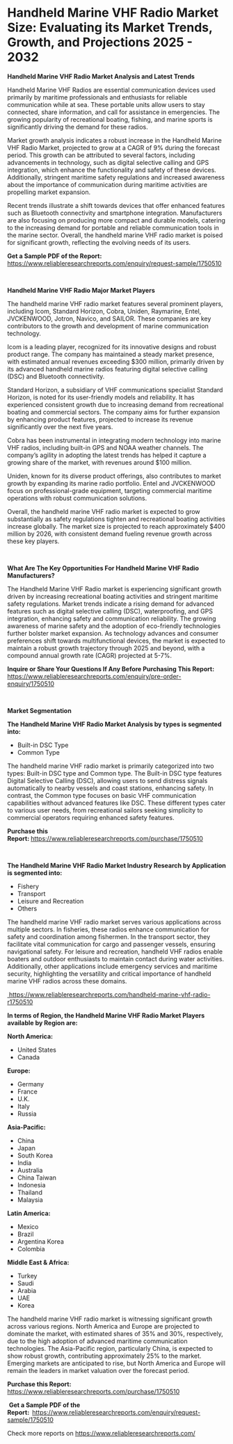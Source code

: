 <p><h1>Handheld Marine VHF Radio Market Size: Evaluating its Market Trends, Growth, and Projections 2025 - 2032</h1></p><p><strong>Handheld Marine VHF Radio Market Analysis and Latest Trends</strong></p>
<p><p>Handheld Marine VHF Radios are essential communication devices used primarily by maritime professionals and enthusiasts for reliable communication while at sea. These portable units allow users to stay connected, share information, and call for assistance in emergencies. The growing popularity of recreational boating, fishing, and marine sports is significantly driving the demand for these radios.</p><p>Market growth analysis indicates a robust increase in the Handheld Marine VHF Radio Market, projected to grow at a CAGR of 9% during the forecast period. This growth can be attributed to several factors, including advancements in technology, such as digital selective calling and GPS integration, which enhance the functionality and safety of these devices. Additionally, stringent maritime safety regulations and increased awareness about the importance of communication during maritime activities are propelling market expansion.</p><p>Recent trends illustrate a shift towards devices that offer enhanced features such as Bluetooth connectivity and smartphone integration. Manufacturers are also focusing on producing more compact and durable models, catering to the increasing demand for portable and reliable communication tools in the marine sector. Overall, the handheld marine VHF radio market is poised for significant growth, reflecting the evolving needs of its users.</p></p>
<p><strong>Get a Sample PDF of the Report:&nbsp;</strong> <a href="https://www.reliableresearchreports.com/enquiry/request-sample/1750510?utm_campaign=2738&utm_medium=2&utm_source=Github&utm_content=ia&utm_term=08042025&utm_id=handheld-marine-vhf-radio">https://www.reliableresearchreports.com/enquiry/request-sample/1750510</a></p>
<p>&nbsp;</p>
<p><strong>Handheld Marine VHF Radio Major Market Players</strong></p>
<p><p>The handheld marine VHF radio market features several prominent players, including Icom, Standard Horizon, Cobra, Uniden, Raymarine, Entel, JVCKENWOOD, Jotron, Navico, and SAILOR. These companies are key contributors to the growth and development of marine communication technology.</p><p>Icom is a leading player, recognized for its innovative designs and robust product range. The company has maintained a steady market presence, with estimated annual revenues exceeding $300 million, primarily driven by its advanced handheld marine radios featuring digital selective calling (DSC) and Bluetooth connectivity.</p><p>Standard Horizon, a subsidiary of VHF communications specialist Standard Horizon, is noted for its user-friendly models and reliability. It has experienced consistent growth due to increasing demand from recreational boating and commercial sectors. The company aims for further expansion by enhancing product features, projected to increase its revenue significantly over the next five years.</p><p>Cobra has been instrumental in integrating modern technology into marine VHF radios, including built-in GPS and NOAA weather channels. The company’s agility in adopting the latest trends has helped it capture a growing share of the market, with revenues around $100 million.</p><p>Uniden, known for its diverse product offerings, also contributes to market growth by expanding its marine radio portfolio. Entel and JVCKENWOOD focus on professional-grade equipment, targeting commercial maritime operations with robust communication solutions.</p><p>Overall, the handheld marine VHF radio market is expected to grow substantially as safety regulations tighten and recreational boating activities increase globally. The market size is projected to reach approximately $400 million by 2026, with consistent demand fueling revenue growth across these key players.</p></p>
<p>&nbsp;</p>
<p><strong>What Are The Key Opportunities For Handheld Marine VHF Radio Manufacturers?</strong></p>
<p><p>The Handheld Marine VHF Radio market is experiencing significant growth driven by increasing recreational boating activities and stringent maritime safety regulations. Market trends indicate a rising demand for advanced features such as digital selective calling (DSC), waterproofing, and GPS integration, enhancing safety and communication reliability. The growing awareness of marine safety and the adoption of eco-friendly technologies further bolster market expansion. As technology advances and consumer preferences shift towards multifunctional devices, the market is expected to maintain a robust growth trajectory through 2025 and beyond, with a compound annual growth rate (CAGR) projected at 5-7%.</p></p>
<p><strong>Inquire or Share Your Questions If Any Before Purchasing This Report:</strong> <a href="https://www.reliableresearchreports.com/enquiry/pre-order-enquiry/1750510?utm_campaign=2738&utm_medium=2&utm_source=Github&utm_content=ia&utm_term=08042025&utm_id=handheld-marine-vhf-radio">https://www.reliableresearchreports.com/enquiry/pre-order-enquiry/1750510</a></p>
<p>&nbsp;</p>
<p><strong>Market Segmentation</strong></p>
<p><strong>The Handheld Marine VHF Radio Market Analysis by types is segmented into:</strong></p>
<p><ul><li>Built-in DSC Type</li><li>Common Type</li></ul></p>
<p><p>The handheld marine VHF radio market is primarily categorized into two types: Built-in DSC type and Common type. The Built-in DSC type features Digital Selective Calling (DSC), allowing users to send distress signals automatically to nearby vessels and coast stations, enhancing safety. In contrast, the Common type focuses on basic VHF communication capabilities without advanced features like DSC. These different types cater to various user needs, from recreational sailors seeking simplicity to commercial operators requiring enhanced safety features.</p></p>
<p><strong>Purchase this Report:&nbsp;</strong><a href="https://www.reliableresearchreports.com/purchase/1750510?utm_campaign=2738&utm_medium=2&utm_source=Github&utm_content=ia&utm_term=08042025&utm_id=handheld-marine-vhf-radio">https://www.reliableresearchreports.com/purchase/1750510</a></p>
<p>&nbsp;</p>
<p><strong>The Handheld Marine VHF Radio Market Industry Research by Application is segmented into:</strong></p>
<p><ul><li>Fishery</li><li>Transport</li><li>Leisure and Recreation</li><li>Others</li></ul></p>
<p><p>The handheld marine VHF radio market serves various applications across multiple sectors. In fisheries, these radios enhance communication for safety and coordination among fishermen. In the transport sector, they facilitate vital communication for cargo and passenger vessels, ensuring navigational safety. For leisure and recreation, handheld VHF radios enable boaters and outdoor enthusiasts to maintain contact during water activities. Additionally, other applications include emergency services and maritime security, highlighting the versatility and critical importance of handheld marine VHF radios across these domains.</p></p>
<p><a href="https://www.reliableresearchreports.com/handheld-marine-vhf-radio-r1750510?utm_campaign=2738&utm_medium=2&utm_source=Github&utm_content=ia&utm_term=08042025&utm_id=handheld-marine-vhf-radio">&nbsp;https://www.reliableresearchreports.com/handheld-marine-vhf-radio-r1750510</a></p>
<p><strong>In terms of Region, the Handheld Marine VHF Radio Market Players available by Region are:</strong></p>
<p>
    <p> <strong> North America: </strong>
        <ul>
            <li>United States</li>
            <li>Canada</li>
        </ul>
        </p> 
    <p> <strong> Europe: </strong>
        <ul>
            <li>Germany</li>
            <li>France</li>
            <li>U.K.</li>
            <li>Italy</li>
            <li>Russia</li>
        </ul>
        </p> 
    <p> <strong> Asia-Pacific: </strong>
        <ul>
            <li>China</li>
            <li>Japan</li>
            <li>South Korea</li>
            <li>India</li>
            <li>Australia</li>
            <li>China Taiwan</li>
            <li>Indonesia</li>
            <li>Thailand</li>
            <li>Malaysia</li>
        </ul>
        </p> 
    <p> <strong> Latin America: </strong>
        <ul>
            <li>Mexico</li>
            <li>Brazil</li>
            <li>Argentina Korea</li>
            <li>Colombia</li>
        </ul>
        </p> 
    <p> <strong> Middle East & Africa: </strong>
        <ul>
            <li>Turkey</li>
            <li>Saudi</li>
            <li>Arabia</li>
            <li>UAE</li>
            <li>Korea</li>
        </ul>
    </p>
    </p>
<p><p>The handheld marine VHF radio market is witnessing significant growth across various regions. North America and Europe are projected to dominate the market, with estimated shares of 35% and 30%, respectively, due to the high adoption of advanced maritime communication technologies. The Asia-Pacific region, particularly China, is expected to show robust growth, contributing approximately 25% to the market. Emerging markets are anticipated to rise, but North America and Europe will remain the leaders in market valuation over the forecast period.</p></p>
<p><strong>Purchase this Report: </strong><a href="https://www.reliableresearchreports.com/purchase/1750510?utm_campaign=2738&utm_medium=2&utm_source=Github&utm_content=ia&utm_term=08042025&utm_id=handheld-marine-vhf-radio">https://www.reliableresearchreports.com/purchase/1750510</a></p>
<p>&nbsp;<strong>Get a Sample PDF of the Report:&nbsp;&nbsp;</strong><a href="https://www.reliableresearchreports.com/enquiry/request-sample/1750510?utm_campaign=2738&utm_medium=2&utm_source=Github&utm_content=ia&utm_term=08042025&utm_id=handheld-marine-vhf-radio">https://www.reliableresearchreports.com/enquiry/request-sample/1750510</a></p>
<p><strong></strong></p>
<p>Check more reports on <a href="https://www.reliableresearchreports.com/?utm_campaign=2738&utm_medium=2&utm_source=Github&utm_content=ia&utm_term=08042025&utm_id=handheld-marine-vhf-radio">https://www.reliableresearchreports.com/</a></p>